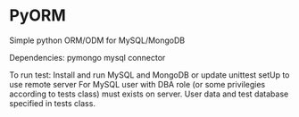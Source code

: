 # PyORM
Simple python ORM/ODM for MySQL/MongoDB

Dependencies:
    pymongo
    mysql connector

To run test:
    Install and run MySQL and MongoDB or update unittest setUp to use remote server
    For MySQL user with DBA role (or some privilegies according to tests class) must exists on server.
    User data and test database specified in tests class.